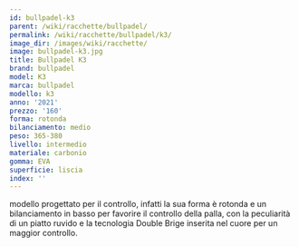 ```yaml
---
id: bullpadel-k3
parent: /wiki/racchette/bullpadel/
permalink: /wiki/racchette/bullpadel/k3/
image_dir: /images/wiki/racchette/
image: bullpadel-k3.jpg
title: Bullpadel K3
brand: bullpadel
model: K3
marca: bullpadel
modello: k3
anno: '2021'
prezzo: '160'
forma: rotonda
bilanciamento: medio
peso: 365-380
livello: intermedio
materiale: carbonio
gomma: EVA
superficie: liscia
index: ''
---
```

modello progettato per il controllo, infatti la sua forma è rotonda e un bilanciamento in basso per favorire il controllo della palla, con la peculiarità di un piatto ruvido e la tecnologia Double Brige inserita nel cuore per un maggior controllo.
